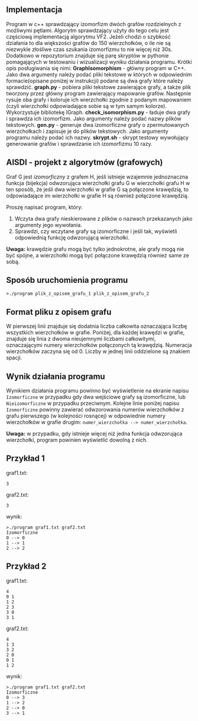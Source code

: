 ## Implementacja
Program w c++ sprawdzający izomorfizm dwóch grafów rozdzielnych z możliwymi pętlami. Algorytm sprawdzający użyty do tego celu jest częściową implementacją algorytmu VF2. Jeżeli chodzi o szybkość działania to dla większości grafów do 150 wierzchołków, o ile nie są niezwykle złośliwe czas szukania izomorfizmu to nie więcej niż 30s. Dodatkowo w repozytorium znajduje się parę skryptów w pythonie pomagających w testowaniu i wizualizacji wyniku działania programu. Krótki opis posługiwania się nimi:
**GraphIsomorphism** - główny program w C++. Jako dwa argumenty należy podać pliki tekstowe w których w odpowiednim formacie(opisane poniżej w instrukcji) podane są dwa grafy które należy sprawdzić.
**graph.py** - pobiera pliki tekstowe zawierające grafy, a także plik tworzony przez główny program zawierający mapowanie grafów. Następnie rysuje oba grafy i koloruje ich wierzchołki zgodnie z podanym mapowaniem (czyli wierzchołki odpowiadające sobie są w tym samym kolorze). Wykorzystuje bibliotekę IGraph.
**check_isomorphism.py** - ładuje dwa grafy i sprawdza ich izomorfizm. Jako argumenty należy podać nazwy plików tekstowych.
**gen.py** - generuje dwa izomorficzne grafy o zpermutowanych wierzchołkach i zapisuje je do plików tekstowych. Jako argumenty programu należy podać ich nazwy.
**skrypt.sh** - skrypt testowy wywołujący generowanie grafów i sprawdzanie ich izomorfizmu 10 razy.



## AISDI - projekt z algorytmów (grafowych)

Graf G jest *izomorficzny* z grafem H, jeśli istnieje wzajemnie jednoznaczna funkcja (bijekcja) odwzorująca wierzchołki grafu G w wierzchołki grafu H w ten sposób, że jeśli dwa wierzchołki w grafie G są połączone krawędzią, to odpowiadające im wierzchołki w grafie H są również połączone krawędzią.

Proszę napisać program, który:

1. Wczyta dwa grafy nieskierowane z plików o nazwach przekazanych jako argumenty jego wywołania.
2. Sprawdzi, czy wczytane grafy są izomorficzne i jeśli tak, wyświetli odpowiednią funkcję odwzorującą wierzchołki.

**Uwaga:** krawędzie grafu mogą być tylko jednokrotne, ale grafy mogą nie być spójne, a wierzchołki mogą być połączone krawędzią również same ze sobą.

## Sposób uruchomienia programu

    >./program plik_z_opisem_grafu_1 plik_z_opisem_grafu_2

## Format pliku z opisem grafu

W pierwszej linii znajduje się dodatnia liczba całkowita oznaczająca liczbę wszystkich wierzchołków w grafie. Poniżej, dla każdej krawędzi w grafie, znajduje się linia z dwoma nieujemnymi liczbami całkowitymi, oznaczającymi numery wierzchołków połączonych tą krawędzią. Numeracja wierzchołków zaczyna się od 0. Liczby w jednej linii oddzielone są znakiem spacji.

## Wynik działania programu

Wynikiem działania programu powinno być wyświetlenie na ekranie napisu `Izomorficzne` w przypadku gdy dwa wejściowe grafy są izomorficzne, lub `Nieizomorficzne` w przypadku przeciwnym. Kolejne linie poniżej napisu `Izomorficzne` powinny zawierać odwzorowania numerów wierzchołków z grafu pierwszego (w kolejności rosnącej) w odpowiednie numery wierzchołków w grafie drugim: `numer_wierzchołka --> numer_wierzchołka`.

**Uwaga:** w przypadku, gdy istnieje więcej niż jedna funkcja odwzorująca wierzchołki, program powinien wyświetlić dowolną z nich.

## Przykład 1

graf1.txt:

    3

graf2.txt:

    3

wynik:

    >./program graf1.txt graf2.txt
    Izomorficzne
    0 --> 0
    1 --> 1
    2 --> 2

## Przykład 2

graf1.txt:

    4
    0 1
    1 2
    2 3
    3 0
    3 1

graf2.txt:

    4
    1 3
    3 2
    2 0
    0 1
    1 2

wynik:

    >./program graf1.txt graf2.txt
    Izomorficzne
    0 --> 3
    1 --> 2
    2 --> 0
    3 --> 1


